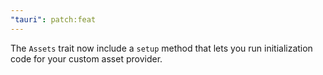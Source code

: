 ```yaml
---
"tauri": patch:feat
---
```


The `Assets` trait now include a `setup` method that lets you run initialization code for your custom asset provider.
